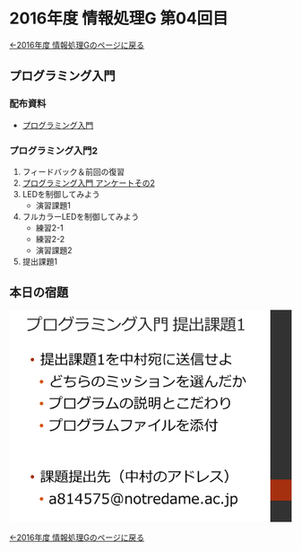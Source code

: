 #  2016年度 情報処理G 第04回目

[←2016年度 情報処理Gのページに戻る](#!lecture/2016infoG.md)

## プログラミング入門

### 配布資料

- [プログラミング入門](programming.pdf)

### プログラミング入門2

1. フィードバック＆前回の復習
2. [プログラミング入門 アンケートその2](https://goo.gl/forms/TSAoTgWnB6h24aa93)
3. LEDを制御してみよう
	- 演習課題1
4. フルカラーLEDを制御してみよう
	- 練習2-1
	- 練習2-2
	- 演習課題2
5. 提出課題1

## 本日の宿題

![](04/kadai01.png)

[←2016年度 情報処理Gのページに戻る](#!lecture/2016infoG.md)